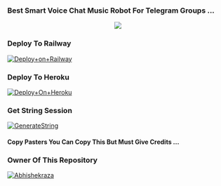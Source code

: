 ### Best Smart Voice Chat Music Robot For Telegram Groups ...


<p align="center"><a href="https://t.me/abhishekraza"><img src="https://te.legra.ph/file/4cf7f89bbaaf5087f5cd0.png"></a></p>




### Deploy To Railway

[![Deploy+on+Railway](https://railway.app/button.svg)](https://railway.app/new/template?template=https://github.com/Blacklover854333/strangerMusicX&envs=API_ID,API_HASH,BOT_TOKEN,STRING_SESSION)


### Deploy To Heroku

[![Deploy+On+Heroku](https://www.herokucdn.com/deploy/button.svg)](https://heroku.com/deploy?template=https://github.com/Blacklover854333/Strangermusicx)



### Get String Session

[![GenerateString](https://img.shields.io/badge/repl.it-generateString-yellowgreen)](https://replit.com/@abhishekraza/StringSession)



#### Copy Pasters You Can Copy This But Must Give Credits ...

### Owner Of This Repository
[![Abhishekraza](https://telegra.ph/file/3bc3d5d69d934dbc6931c.jpg)](https://t.me/abhishekraza)
